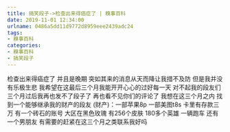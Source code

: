 ```yaml
---
title: 搞笑段子->检查出来得癌症了 | 糗事百科
date: 2019-11-01 12:34:00
urlname: 0486a5dd11d9772d8959eee2439adc24
tags: 
- 糗事百科
categories:
- 糗事百科
- 搞笑段子
---
```

检查出来得癌症了 并且是晚期 突如其来的消息从天而降让我措不及防 但是我并没有乐极生悲 我希望在这最后三个月我能开开心心的过好每一天 对不起我的段友们 三个月过后我再也发不了段子了 再也看不见你们的评论了 我想在这三个月之内 找到一个能够继承我的财产的段友 (财产)：一部苹果8p 一部美图t8s 卡里有存款三万 有一个砖石的账号 大区在黑色玫瑰 有256个皮肤 180多个英雄 一辆跑车 还有一个男朋友 有需要的赶紧在这三个月之类联系我好吗


